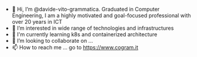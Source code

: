 - 👋 Hi, I’m @davide-vito-grammatica. Graduated in Computer Engineering, I am a highly motivated and goal-focused professional with over 20 years in ICT
- 👀 I’m interested in wide range of technologies and infrastructures
- 🌱 I'm currently learning k8s and containerized architecture
- 💞️ I’m looking to collaborate on ...
- 📫 How to reach me ... go to https://www.cogram.it
